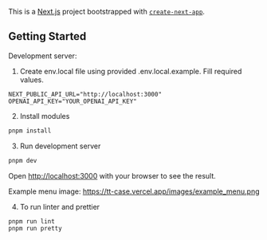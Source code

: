 This is a [Next.js](https://nextjs.org) project bootstrapped with [`create-next-app`](https://nextjs.org/docs/app/api-reference/cli/create-next-app).

## Getting Started

Development server:

1. Create env.local file using provided .env.local.example. Fill required values.
```env
NEXT_PUBLIC_API_URL="http://localhost:3000"
OPENAI_API_KEY="YOUR_OPENAI_API_KEY"
```
2. Install modules
```bash
pnpm install
```
3. Run development server
```bash
pnpm dev
```
Open [http://localhost:3000](http://localhost:3000) with your browser to see the result.

Example menu image: https://tt-case.vercel.app/images/example_menu.png

4. To run linter and prettier
```bash
pnpm run lint
pnpm run pretty
```


